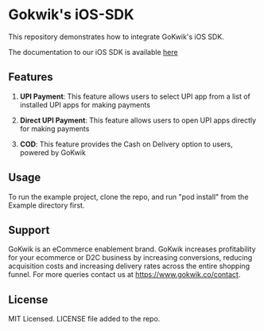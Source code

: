 # Gokwik's iOS-SDK


This repository demonstrates how to integrate GoKwik's iOS SDK.

The documentation to our iOS SDK is available [here](https://www.gokwik.co/docs/ios-integration)

## Features

1. **UPI Payment**: This feature allows users to select UPI app from a list of installed UPI apps for making payments

2. **Direct UPI Payment**: This feature allows users to open UPI apps directly for making payments

3. **COD**: This feature provides the Cash on Delivery option to users, powered by GoKwik

## Usage

To run the example project, clone the repo, and run "pod install" from the Example directory first.

## Support

GoKwik is an eCommerce enablement brand. GoKwik increases profitability for your ecommerce or D2C business by increasing conversions, reducing acquisition costs and increasing delivery rates across the entire shopping funnel. For more queries contact us at https://www.gokwik.co/contact.

## License

MIT Licensed. LICENSE file added to the repo.
